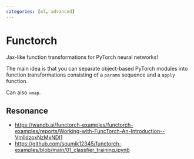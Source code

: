 ```yaml
---
categories: [ml, advanced]
---
```


# Functorch 

Jax-like function transformations for PyTorch neural networks! 

The main idea is that you can separate object-based PyTorch modules into function transformations consisting of a `params` sequence and a `apply` function. 

Can also `vmap`. 


## Resonance 

- https://wandb.ai/functorch-examples/functorch-examples/reports/Working-with-FuncTorch-An-Introduction--VmlldzoxNzMxNDI1
- https://github.com/soumik12345/functorch-examples/blob/main/01_classfier_training.ipynb
